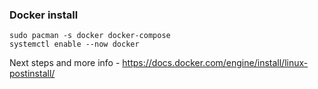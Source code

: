 ### Docker install 
```
sudo pacman -s docker docker-compose
systemctl enable --now docker
```

Next steps and more info - https://docs.docker.com/engine/install/linux-postinstall/
